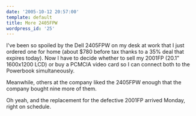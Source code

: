 ```yaml
---
date: '2005-10-12 20:57:00'
template: default
title: More 2405FPW
wordpress_id: '25'
---
```


I've been so spoiled by the Dell 2405FPW on my desk at work that I just ordered one for home (about $780 before tax thanks to a 35% deal that expires today).  Now I have to decide whether to sell my 2001FP (20.1" 1600x1200 LCD) or buy a PCMCIA video card so I can connect both to the Powerbook simultaneously.

Meanwhile, others at the company liked the 2405FPW enough that the company bought nine more of them.

Oh yeah, and the replacement for the defective 2001FP arrived Monday, right on schedule.

